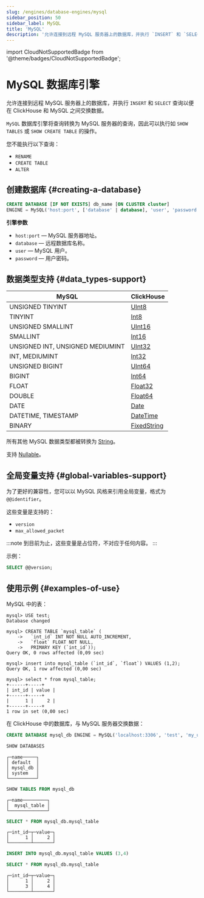 ```yaml
---
slug: /engines/database-engines/mysql
sidebar_position: 50
sidebar_label: MySQL
title: 'MySQL'
description: '允许连接到远程 MySQL 服务器上的数据库，并执行 `INSERT` 和 `SELECT` 查询以便在 ClickHouse 和 MySQL 之间交换数据。'
---
```


import CloudNotSupportedBadge from '@theme/badges/CloudNotSupportedBadge';


# MySQL 数据库引擎

<CloudNotSupportedBadge />

允许连接到远程 MySQL 服务器上的数据库，并执行 `INSERT` 和 `SELECT` 查询以便在 ClickHouse 和 MySQL 之间交换数据。

`MySQL` 数据库引擎将查询转换为 MySQL 服务器的查询，因此可以执行如 `SHOW TABLES` 或 `SHOW CREATE TABLE` 的操作。

您不能执行以下查询：

- `RENAME`
- `CREATE TABLE`
- `ALTER`

## 创建数据库 {#creating-a-database}

``` sql
CREATE DATABASE [IF NOT EXISTS] db_name [ON CLUSTER cluster]
ENGINE = MySQL('host:port', ['database' | database], 'user', 'password')
```

**引擎参数**

- `host:port` — MySQL 服务器地址。
- `database` — 远程数据库名称。
- `user` — MySQL 用户。
- `password` — 用户密码。

## 数据类型支持 {#data_types-support}

| MySQL                            | ClickHouse                                                   |
|----------------------------------|--------------------------------------------------------------|
| UNSIGNED TINYINT                 | [UInt8](../../sql-reference/data-types/int-uint.md)          |
| TINYINT                          | [Int8](../../sql-reference/data-types/int-uint.md)           |
| UNSIGNED SMALLINT                | [UInt16](../../sql-reference/data-types/int-uint.md)         |
| SMALLINT                         | [Int16](../../sql-reference/data-types/int-uint.md)          |
| UNSIGNED INT, UNSIGNED MEDIUMINT | [UInt32](../../sql-reference/data-types/int-uint.md)         |
| INT, MEDIUMINT                   | [Int32](../../sql-reference/data-types/int-uint.md)          |
| UNSIGNED BIGINT                  | [UInt64](../../sql-reference/data-types/int-uint.md)         |
| BIGINT                           | [Int64](../../sql-reference/data-types/int-uint.md)          |
| FLOAT                            | [Float32](../../sql-reference/data-types/float.md)           |
| DOUBLE                           | [Float64](../../sql-reference/data-types/float.md)           |
| DATE                             | [Date](../../sql-reference/data-types/date.md)               |
| DATETIME, TIMESTAMP              | [DateTime](../../sql-reference/data-types/datetime.md)       |
| BINARY                           | [FixedString](../../sql-reference/data-types/fixedstring.md) |

所有其他 MySQL 数据类型都被转换为 [String](../../sql-reference/data-types/string.md)。

支持 [Nullable](../../sql-reference/data-types/nullable.md)。

## 全局变量支持 {#global-variables-support}

为了更好的兼容性，您可以以 MySQL 风格来引用全局变量，格式为 `@@identifier`。

这些变量是支持的：
- `version`
- `max_allowed_packet`

:::note
到目前为止，这些变量是占位符，不对应于任何内容。
:::

示例：

``` sql
SELECT @@version;
```

## 使用示例 {#examples-of-use}

MySQL 中的表：

``` text
mysql> USE test;
Database changed

mysql> CREATE TABLE `mysql_table` (
    ->   `int_id` INT NOT NULL AUTO_INCREMENT,
    ->   `float` FLOAT NOT NULL,
    ->   PRIMARY KEY (`int_id`));
Query OK, 0 rows affected (0,09 sec)

mysql> insert into mysql_table (`int_id`, `float`) VALUES (1,2);
Query OK, 1 row affected (0,00 sec)

mysql> select * from mysql_table;
+------+-----+
| int_id | value |
+------+-----+
|      1 |     2 |
+------+-----+
1 row in set (0,00 sec)
```

在 ClickHouse 中的数据库，与 MySQL 服务器交换数据：

``` sql
CREATE DATABASE mysql_db ENGINE = MySQL('localhost:3306', 'test', 'my_user', 'user_password') SETTINGS read_write_timeout=10000, connect_timeout=100;
```

``` sql
SHOW DATABASES
```

``` text
┌─name─────┐
│ default  │
│ mysql_db │
│ system   │
└──────────┘
```

``` sql
SHOW TABLES FROM mysql_db
```

``` text
┌─name─────────┐
│  mysql_table │
└──────────────┘
```

``` sql
SELECT * FROM mysql_db.mysql_table
```

``` text
┌─int_id─┬─value─┐
│      1 │     2 │
└────────┴───────┘
```

``` sql
INSERT INTO mysql_db.mysql_table VALUES (3,4)
```

``` sql
SELECT * FROM mysql_db.mysql_table
```

``` text
┌─int_id─┬─value─┐
│      1 │     2 │
│      3 │     4 │
└────────┴───────┘
```
